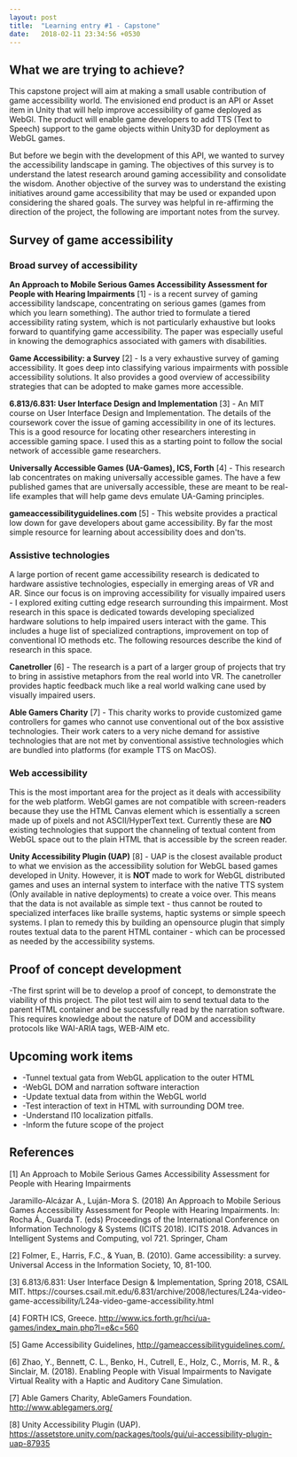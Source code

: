 ```yaml
---
layout: post
title:  "Learning entry #1 - Capstone"
date:   2018-02-11 23:34:56 +0530
---
```


<h2>What we are trying to achieve?</h2>
<p>This capstone project will aim at making a small usable contribution of game accessibility world. The envisioned end product is an API or Asset item in Unity that will help improve accessibility of game deployed as WebGl. The product will enable game developers to add TTS (Text to Speech) support to the game objects within Unity3D for deployment as WebGL games.</p>

<p>But before we begin with the development of this API, we wanted to survey the accessibility landscape in gaming. The objectives of this survey is to understand the latest research around gaming accessibility and consolidate the wisdom. Another objective of the survey was to understand the existing initiatives around game accessibility that may be used or expanded upon considering the shared goals. The survey was helpful in re-affirming the direction of the project, the following are important notes from the survey.</p>

<h2>Survey of game accessibility</h2>

<h3>Broad survey of accessibility</h3>
<p><b>An Approach to Mobile Serious Games Accessibility Assessment for People with Hearing Impairments</b> [1] - is a recent survey of gaming accessibility landscape, concentrating on serious games (games from which you learn something). The author tried to formulate a tiered accessibility rating system, which is not particularly exhaustive but looks forward to quantifying game accessibility. The paper was especially useful in knowing the demographics associated with gamers with disabilities.</p>
<p><b>Game Accessibility: a Survey</b> [2] - Is a very exhaustive survey of gaming accessibility. It goes deep into classifying various impairments with possible accessibility solutions. It also provides a good overview of accessibility strategies that can be adopted to make games more accessible.</p>
<p><b>6.813/6.831: User Interface Design and Implementation</b> [3] - An MIT course on User Interface Design and Implementation. The details of the coursework cover the issue of gaming accessibility in one of its lectures. This is a good resource for locating other researchers interesting in accessible gaming space. I used this as a starting point to follow the social network of accessible game researchers.</p>
<p><b>Universally Accessible Games (UA-Games), ICS, Forth</b> [4] - This research lab concentrates on making universally accessible games. The have a few published games that are universally accessible, these are meant to be real-life examples that will help game devs emulate UA-Gaming principles.</p>
<p><b>gameaccessibilityguidelines.com</b> [5] - This website provides a practical low down for gave developers about game accessibility. By far the most simple resource for learning about accessibility does and don'ts.</p>

<h3>Assistive technologies</h3>
<p>A large portion of recent game accessibility research is dedicated to hardware assistive technologies, especially in emerging areas of VR and AR. Since our focus is on improving accessibility for visually impaired users - I explored exiting cutting edge research surrounding this impairment. Most research in this space is dedicated towards developing specialized hardware solutions to help impaired users interact with the game. This includes a huge list of specialized contraptions, improvement on top of conventional IO methods etc. The following resources describe the kind of research in this space.</p>
<p><b>Canetroller</b> [6] - The research is a part of a larger group of projects that try to bring in assistive metaphors from the real world into VR. The canetroller provides haptic feedback much like a real world walking cane used by visually impaired users.</p>
<p><b>Able Gamers Charity</b> [7] - This charity works to provide customized game controllers for games who cannot use conventional out of the box assistive technologies. Their work caters to a very niche demand for assistive technologies that are not met by conventional assistive technologies which are bundled into platforms (for example TTS on MacOS).</p>

<h3>Web accessibility</h3>
<p>This is the most important area for the project as it deals with accessibility for the web platform. WebGl games are not compatible with screen-readers because they use the HTML Canvas element which is essentially a screen made up of pixels and not ASCII/HyperText text. Currently these are <b>NO</b> existing technologies that support the channeling of textual content from WebGL space out to the plain HTML that is accessible by the screen reader.</p>
<p><b>Unity Accessibility Plugin (UAP)</b> [8] - UAP is the closest available product to what we envision as the accessibility solution for WebGL based games developed in Unity. However, it is <b>NOT</b> made to work for WebGL distributed games and uses an internal system to interface with the native TTS system (Only available in native deployments) to create a voice over. This means that the data is not available as simple text - thus cannot be routed to specialized interfaces like braille systems, haptic systems or simple speech systems. I plan to remedy this by building an opensource plugin that simply routes textual data to the parent HTML container - which can be processed as needed by the accessibility systems.</p>

<h2>Proof of concept development</h2>
<p>-The first sprint will be to develop a proof of concept, to demonstrate the viability of this project. The pilot test will aim to send textual data to the parent HTML container and be successfully read by the narration software. This requires knowledge about the nature of DOM and accessibility protocols like  WAI-ARIA tags, WEB-AIM etc.</p>

<h2>Upcoming work items</h2>
<ul>
<li>-Tunnel textual gata from WebGL application to the outer HTML</li>
<li>-WebGL DOM and narration software interaction</li>
<li>-Update textual data from within the WebGL world</li>
<li>-Test interaction of text in HTML with surrounding DOM tree.</li>
<li>-Understand l10 localization pitfalls.</li>
<li>-Inform the future scope of the project</li>
</ul>

<h2>References</h2>
<p>[1] An Approach to Mobile Serious Games Accessibility Assessment for People with Hearing Impairments</p>
Jaramillo-Alcázar A., Luján-Mora S. (2018) An Approach to Mobile Serious Games Accessibility Assessment for People with Hearing Impairments. In: Rocha Á., Guarda T. (eds) Proceedings of the International Conference on Information Technology & Systems (ICITS 2018). ICITS 2018. Advances in Intelligent Systems and Computing, vol 721. Springer, Cham
<p>[2] Folmer, E., Harris, F.C., & Yuan, B. (2010). Game accessibility: a survey. Universal Access in the Information Society, 10, 81-100.</p>
<p>[3] 6.813/6.831: User Interface Design & Implementation, Spring 2018, CSAIL MIT. https://courses.csail.mit.edu/6.831/archive/2008/lectures/L24a-video-game-accessibility/L24a-video-game-accessibility.html</p>
<p>[4] FORTH ICS, Greece. <a href="http://www.ics.forth.gr/hci/ua-games/index_main.php?l=e&c=560">http://www.ics.forth.gr/hci/ua-games/index_main.php?l=e&c=560</a></p>
<p>[5] Game Accessibility Guidelines, <a href="http://gameaccessibilityguidelines.com/">http://gameaccessibilityguidelines.com/.</a></p>
<p>[6] Zhao, Y., Bennett, C. L., Benko, H., Cutrell, E., Holz, C., Morris, M. R., & Sinclair, M. (2018). Enabling People with Visual Impairments to Navigate Virtual Reality with a Haptic and Auditory Cane Simulation.</p>
<p>[7] Able Gamers Charity, AbleGamers Foundation. <a href="http://www.ablegamers.org/">http://www.ablegamers.org/</a></p>
<p>[8] Unity Accessibility Plugin (UAP). <a href="https://assetstore.unity.com/packages/tools/gui/ui-accessibility-plugin-uap-87935">https://assetstore.unity.com/packages/tools/gui/ui-accessibility-plugin-uap-87935</a></p>


